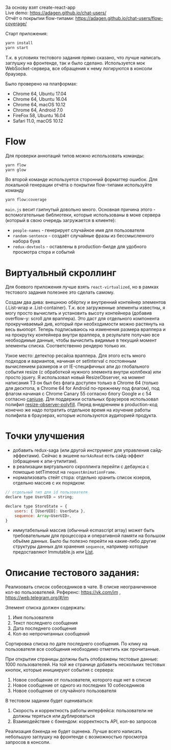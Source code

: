 За основу взят create-react-app  
Live demo: https://adagen.github.io/chat-users/  
Отчёт о покрытии flow-типами: https://adagen.github.io/chat-users/flow-coverage/  
  
Старт приложения:
```bash
yarn install
yarn start
```
Т.к. в условиях тестового задания прямо сказано, что лучше написать заглушку на фронтенде, так и было сделано. Используется мок WebSocket-сервера, все обращения к нему логируются в консоли браузера.
  
Было проверено на платформах:
* Chrome 64, Ubuntu 17.04
* Chrome 64, Ubuntu 16.04
* Chrome 64, macOS 10.12
* Chrome 64, Android 7.0
* FireFox 58, Ubuntu 16.04
* Safari 11.0, macOS 10.12

Flow
====
Для проверки аннотаций типов можно использовать команды:
```bash
yarn flow
yarn glow
```
Во второй команде используется сторонний форматтер ошибок.
Для локальной генерации отчёта о покрытии flow-типами используйте команду
```bash
yarn flow:coverage
```

`main.js` весит гзипнутый довольно много. Основная причина этого - вспомогательные библиотеки, которые использованы в моке сервера (который в свою очередь загружается в клиенте):
* `people-names` - генерирует случайное имя для пользователя
* `random-sentence` - создаёт случайные фразы из бессмысленного набора букв
* `redux-devtools` - оставлены в production-билде для удобного просмотра стора и событий

Виртуальный скроллинг
=====================
Для боевого приложения лучше взять `react-virtualized`, но в рамках тестового задания полезнее это сделать самому.


Создам два дива: внешнюю обёртку и внутренний контейнер элементов (.List-wrap и .List-container).
Т.к. все загруженные элементы известны, я могу просто вычислить и установить высоту контейнера
(добавив overflow-y: scroll для враппера). Это даст для отдельного компонента прокручиваемый див,
который при необходимости можно растянуть на весь вьюпорт.
Теперь подписываюсь на изменения размера враппера и на прокрутку контейнера внутри враппера,
в результате получаю все необходимые данные, чтобы вычислить видимые в текущий момент элементы списка.
Соответственно рендерю только их.

Узкое место: детектор ресайза враппера. Для этого есть много подходов и вариантов,
начиная от setInterval с постоянным вычислением размеров и от IE-специфичных апи
до глобального события resize (с обработкой нужного элемента внутри коллбека) или просто jquery.
Я использовал новый ResizeObserver, на момент написания ТЗ он был без флага доступен только в Chrome 64
(только для десктопа, в Chrome 64 for Android по-прежнему под флагом),
под флагом начиная с Chrome Canary 55 согласно блогу Google и с 54 согласно [caniuse](https://caniuse.com/resizeobserver).
Для поддержки остальных браузеров использовал полифил
[resize-observer-polyfill](https://www.npmjs.com/package/resize-observer-polyfill).
Перед внедрением в production-код конечно же надо потратить отдельное время
на изучение работы полифила в браузерах, которые используются аудиторией продукта.


Точки улучшения
===============
* добавить redux-saga (или другой инструмент для управления сайд-эффектами). Сейчас в экшене `markAsRead` есть сайд-эффект (обращение к апи-утилитам).
* в реализации виртуального скроллинга перейти с дебаунса с помощью setTimeout на `requestAnimationFrame`.
* нормализовать стейт стора: отдельно хранить список юзеров, отдельно массив с их порядком:
```javascript
// отдельный тип для id пользователя
declare type UserUID = string;

declare type StoreState = {
    users: { [UserUID]: UserData },
    sequence: Array<UserUID>,
}
```
* иммутабельный массив (обычный ecmascript array) может быть требовательным для процессора и оперативной памяти на большом объёме данных. Было бы полезно перейти на какие-либо другие структуры данных для хранения `sequence`, например которые предоставляют Immutable.js или [List](https://www.npmjs.com/package/list).


Описание тестового задания:
===========================

Реализовать список собеседников в чате. В списке неограниченное кол-во пользователей.
Референс: https://vk.com/im , https://web.telegram.org/#/im

Элемент списка должен содержать:
1. Имя пользователя
2. Текст последнего сообщения
3. Дата последнего сообщения
4. Кол-во непрочитанных сообщений

Сортировка списка по дате последнего сообщения.
По клику на пользователя все сообщения необходимо отметить как прочитанные.

При открытии страницы должны быть отображены тестовые данные: 1000 пользователей.
На той же странице добавить нескольких тестовых кнопок, которые инициируют события с сервера:
1. Новое сообщение от пользователя, которого еще нет в списке
2. Новое сообщение от одного из последних 10 собеседников
3. Новое сообщение от случайного пользователя

В тестовом задании будет оцениваться:
1. Скорость и корректность работы интерфейса: пользователи не должны теряться или дублироваться
2. Взаимодействие с бэкендом: корректность API, кол-во запросов

Реализация бэкенда не будет оценена.
Лучше всего написать небольшую заглушку на фронтенде с возможностью просмотра запросов в консоли.
